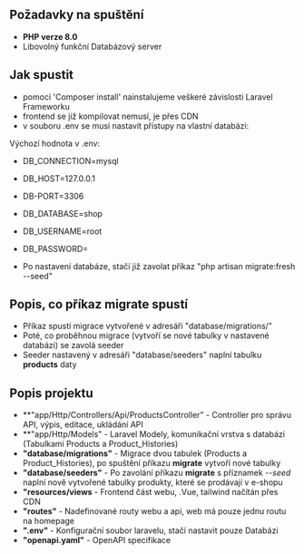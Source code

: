 ## Požadavky na spuštění
- **PHP verze 8.0**
- Libovolný funkční Databázový server

## Jak spustit

- pomocí 'Composer install' nainstalujeme veškeré závislosti Laravel Frameworku
- frontend se již kompilovat nemusí, je přes CDN
- v souboru .env se musí nastavit přístupy na vlastní databázi:

Výchozí hodnota v .env:
- DB_CONNECTION=mysql
- DB_HOST=127.0.0.1
- DB-PORT=3306
- DB_DATABASE=shop
- DB_USERNAME=root
- DB_PASSWORD=

- Po nastavení databáze, stačí již zavolat příkaz "php artisan migrate:fresh --seed"

## Popis, co příkaz migrate spustí
- Příkaz spustí migrace vytvořené v adresáři "database/migrations/"
- Poté, co proběhnou migrace (vytvoří se nové tabulky v nastavené databázi) se zavolá seeder
- Seeder nastavený v adresáři "database/seeders" naplní tabulku **products** daty


## Popis projektu

- **"app/Http/Controllers/Api/ProductsController" - Controller pro správu API, výpis, editace, ukládání API
- **"app/Http/Models" - Laravel Modely, komunikační vrstva s databází (Tabulkami Products a Product_Histories)
- **"database/migrations"** - Migrace dvou tabulek (Products a Product_Histories), po spuštění příkazu **migrate** vytvoří nové tabulky
- **"database/seeders"** - Po zavolání příkazu **migrate** s příznamek *--seed* naplní nově vytvořené tabulky produkty, které se prodávají v e-shopu
- **"resources/views** - Frontend část webu, .Vue, tailwind načítán přes CDN
- **"routes"** - Nadefinované routy webu a api, web má pouze jednu routu na homepage
- **".env"** - Konfigurační soubor laravelu, stačí nastavit pouze Databázi
- **"openapi.yaml"** - OpenAPI specifikace
